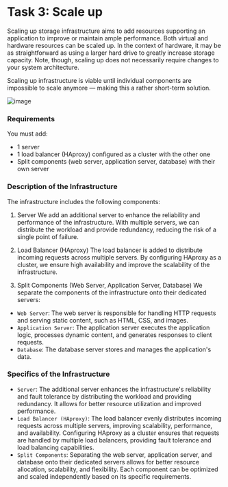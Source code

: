 # Task 3: Scale up

Scaling up storage infrastructure aims to add resources supporting an application to improve or maintain ample performance. Both virtual and hardware resources can be scaled up. In the context of hardware, it may be as straightforward as using a larger hard drive to greatly increase storage capacity. Note, though, scaling up does not necessarily require changes to your system architecture.

Scaling up infrastructure is viable until individual components are impossible to scale anymore — making this a rather short-term solution.

![image](https://github.com/CaroChoch/holbertonschool-system_engineering-devops/assets/113856063/eb2b7a26-a993-4ee4-9771-154e54c3f393)

### Requirements

You must add:

- 1 server
- 1 load balancer (HAproxy) configured as a cluster with the other one
- Split components (web server, application server, database) with their own server

### Description of the Infrastructure

The infrastructure includes the following components:

1. Server
We add an additional server to enhance the reliability and performance of the infrastructure. With multiple servers, we can distribute the workload and provide redundancy, reducing the risk of a single point of failure.

2. Load Balancer (HAproxy)
The load balancer is added to distribute incoming requests across multiple servers. By configuring HAproxy as a cluster, we ensure high availability and improve the scalability of the infrastructure.

3. Split Components (Web Server, Application Server, Database)
We separate the components of the infrastructure onto their dedicated servers:
- `Web Server`: The web server is responsible for handling HTTP requests and serving static content, such as HTML, CSS, and images.
- `Application Server`: The application server executes the application logic, processes dynamic content, and generates responses to client requests.
- `Database`: The database server stores and manages the application's data.

### Specifics of the Infrastructure

- `Server`: The additional server enhances the infrastructure's reliability and fault tolerance by distributing the workload and providing redundancy. It allows for better resource utilization and improved performance.
- `Load Balancer (HAproxy)`: The load balancer evenly distributes incoming requests across multiple servers, improving scalability, performance, and availability. Configuring HAproxy as a cluster ensures that requests are handled by multiple load balancers, providing fault tolerance and load balancing capabilities.
- `Split Components`: Separating the web server, application server, and database onto their dedicated servers allows for better resource allocation, scalability, and flexibility. Each component can be optimized and scaled independently based on its specific requirements.
